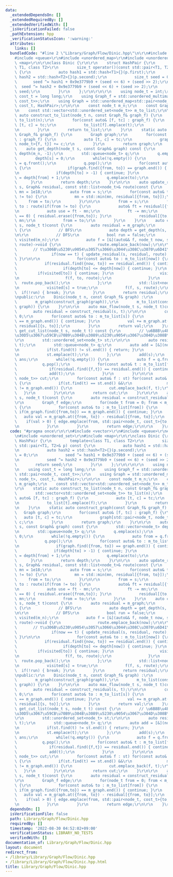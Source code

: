```yaml
---
data:
  _extendedDependsOn: []
  _extendedRequiredBy: []
  _extendedVerifiedWith: []
  _isVerificationFailed: false
  _pathExtension: hpp
  _verificationStatusIcon: ':warning:'
  attributes:
    links: []
  bundledCode: "#line 2 \"Library/Graph/Flow/Dinic.hpp\"\n\r\n#include <vector>\r\n\
    #include <queue>\r\n#include <unordered_map>\r\n#include <unordered_set>\r\n#include\
    \ <map>\r\n\r\nclass Dinic {\r\n\r\n    struct HashPair {\r\n        template<class\
    \ T1, class T2>\r\n        size_t operator()(const std::pair<T1, T2>& p) const\
    \ {\r\n            auto hash1 = std::hash<T1>{}(p.first);\r\n            auto\
    \ hash2 = std::hash<T2>{}(p.second);\r\n            size_t seed = 0;\r\n     \
    \       seed ^= hash1 + 0x9e3779b9 + (seed << 6) + (seed >> 2);\r\n          \
    \  seed ^= hash2 + 0x9e3779b9 + (seed << 6) + (seed >> 2);\r\n            return\
    \ seed;\r\n        }\r\n    };\r\n\r\n\r\n    using node_t = int;\r\n    using\
    \ cost_t = long long;\r\n    using Graph_f = std::unordered_multimap<node_t, std::pair<node_t,\
    \ cost_t>>;\r\n    using Graph = std::unordered_map<std::pair<node_t, node_t>,\
    \ cost_t, HashPair>;\r\n\r\n    const node_t m_n;\r\n    const Graph m_graph;\r\
    \n    const std::vector<std::unordered_set<node_t>> m_to_list;\r\n\r\n    static\
    \ auto construct_to_list(node_t n, const Graph_f& graph_f) {\r\n        std::vector<std::unordered_set<node_t>>\
    \ to_list(n);\r\n        for(const auto& [f, tc] : graph_f) {\r\n            auto\
    \ [t, c] = tc;\r\n            to_list[f].emplace(t);\r\n            to_list[t].emplace(f);\r\
    \n        }\r\n        return to_list;\r\n    }\r\n    static auto construct_graph(const\
    \ Graph_f& graph_f) {\r\n        Graph graph;\r\n        for(const auto& [f, tc]\
    \ : graph_f) {\r\n            auto [t, c] = tc;\r\n            graph[std::pair<node_t,\
    \ node_t>{f, t}] += c;\r\n        }\r\n        return graph;\r\n    }\r\n\r\n\
    \    auto get_depth(node_t s, const Graph& graph) const {\r\n        std::vector<node_t>\
    \ depth(m_n, -1);\r\n        std::queue<node_t> q;\r\n        q.emplace(s);\r\n\
    \        depth[s] = 0;\r\n        while(!q.empty()) {\r\n            auto from\
    \ = q.front();\r\n            q.pop();\r\n            for(const auto& to : m_to_list[from])\
    \ {\r\n                if(graph.find({from, to}) == graph.end()) { continue; }\r\
    \n                if(depth[to] > -1) { continue; }\r\n                depth[to]\
    \ = depth[from] + 1;\r\n                q.emplace(to);\r\n            }\r\n  \
    \      }\r\n        return depth;\r\n    }\r\n\r\n    auto update_residual(node_t\
    \ s, Graph& residual, const std::list<node_t>& route)const {\r\n        cost_t\
    \ mn = 1e18;\r\n        auto from = s;\r\n        for(const auto& to : route)if(from\
    \ != to) {\r\n            mn = std::min(mn, residual[{from, to}]);\r\n       \
    \     from = to;\r\n        }\r\n\r\n        from = s;\r\n        for(const auto&\
    \ to : route)if(from != to) {\r\n            auto& ft = residual[{from, to}];\r\
    \n            auto use = ft - mn;\r\n            ft -= mn;\r\n            if(ft\
    \ == 0) { residual.erase({from,to}); }\r\n            residual[{to, from}] +=\
    \ mn;\r\n            from = to;\r\n        }\r\n    }\r\n    auto construct_residual(node_t\
    \ s, node_t t)const {\r\n        auto residual = m_graph;\r\n        while(true)\
    \ {\r\n            // BFS\r\n            auto depth = get_depth(s, residual);\r\
    \n\r\n            // DFS\r\n            bool run = false;\r\n            std::vector<node_t>\
    \ visited(m_n);\r\n            auto f = [&](auto&& f, node_t now, std::list<node_t>&\
    \ route)->void {\r\n                route.emplace_back(now);\r\n\r\n         \
    \       // t\u306B\u5230\u9054\u3057\u3066\u3044\u308C\u3070\u6D41\u3059\r\n \
    \               if(now == t) { update_residual(s, residual, route); run = true;\
    \ }\r\n\r\n                for(const auto& to : m_to_list[now]) {\r\n        \
    \            if(residual.find({now, to}) == residual.end()) { continue; }\r\n\
    \                    if(depth[to] <= depth[now]) { continue; }\r\n           \
    \         if(visited[to]) { continue; }\r\n                    visited[to] = true;;\r\
    \n                    f(f, to, route);\r\n                }\r\n              \
    \  route.pop_back();\r\n            };\r\n            std::list<node_t> route;\r\
    \n            visited[s] = true;\r\n            f(f, s, route);\r\n          \
    \  if(!run) { break; }\r\n        }\r\n        return residual;\r\n    }\r\n\r\
    \npublic:\r\n    Dinic(node_t n, const Graph_f& graph) :\r\n        m_n(n),\r\n\
    \        m_graph(construct_graph(graph)),\r\n        m_to_list(construct_to_list(n,\
    \ graph)) {\r\n    }\r\n\r\n    auto max_flow(node_t s, node_t t)const {\r\n \
    \       auto residual = construct_residual(s, t);\r\n\r\n        cost_t val =\
    \ 0;\r\n        for(const auto& to : m_to_list[s]) {\r\n            if(m_graph.find({s,to})\
    \ == m_graph.end()) { continue; }\r\n            val += m_graph.at({s, to}) -\
    \ residual[{s, to}];\r\n        }\r\n        return val;\r\n    }\r\n\r\n    auto\
    \ get_cut_list(node_t s, node_t t) const {\r\n        // \u6B8B\u4F59\u30B0\u30E9\
    \u30D5\u3067\u59CB\u70B9\u304B\u3089\u5230\u9054\u3067\u304D\u308B\u96C6\u5408\
    \r\n        std::unordered_set<node_t> st;\r\n\r\n        auto residual = construct_residual(s,\
    \ t);\r\n        std::queue<node_t> q;\r\n        auto add = [&](node_t t) {\r\
    \n            if(st.find(t) != st.end()) { return; }\r\n            q.emplace(t);\r\
    \n            st.emplace(t);\r\n        };\r\n        add(s);\r\n        std::deque<node_t>\
    \ ans;\r\n        while(!q.empty()) {\r\n            auto f = q.front();\r\n \
    \           q.pop();\r\n            for(const auto& t : m_to_list[f]) {\r\n  \
    \              if(residual.find({f,t}) == residual.end()) { continue; }\r\n  \
    \              add(t);\r\n            }\r\n        }\r\n\r\n        std::deque<std::pair<node_t,\
    \ node_t>> cut;\r\n        for(const auto& f : st) for(const auto& t : m_to_list[f])\
    \ {\r\n            if(st.find(t) == st.end() &&\r\n               m_graph.find({f,t})\
    \ != m_graph.end()) {\r\n                cut.emplace_back(f, t);\r\n         \
    \   }\r\n        }\r\n\r\n        return cut;\r\n    }\r\n\r\n    auto get_edge(node_t\
    \ s, node_t t)const {\r\n        auto residual = construct_residual(s, t);\r\n\
    \r\n        Graph_f edge;\r\n        for(node_t from = 0; from < m_n; ++from)\
    \ {\r\n            for(const auto& to : m_to_list[from]) {\r\n               \
    \ if(m_graph.find({from,to}) == m_graph.end()) { continue; }\r\n             \
    \   auto val = m_graph.at({from, to}) - residual[{from, to}];\r\n            \
    \    if(val > 0) { edge.emplace(from, std::pair<node_t, cost_t>{to, val}); }\r\
    \n            }\r\n        }\r\n        return edge;\r\n\r\n    }\r\n};\n"
  code: "#pragma once\r\n\r\n#include <vector>\r\n#include <queue>\r\n#include <unordered_map>\r\
    \n#include <unordered_set>\r\n#include <map>\r\n\r\nclass Dinic {\r\n\r\n    struct\
    \ HashPair {\r\n        template<class T1, class T2>\r\n        size_t operator()(const\
    \ std::pair<T1, T2>& p) const {\r\n            auto hash1 = std::hash<T1>{}(p.first);\r\
    \n            auto hash2 = std::hash<T2>{}(p.second);\r\n            size_t seed\
    \ = 0;\r\n            seed ^= hash1 + 0x9e3779b9 + (seed << 6) + (seed >> 2);\r\
    \n            seed ^= hash2 + 0x9e3779b9 + (seed << 6) + (seed >> 2);\r\n    \
    \        return seed;\r\n        }\r\n    };\r\n\r\n\r\n    using node_t = int;\r\
    \n    using cost_t = long long;\r\n    using Graph_f = std::unordered_multimap<node_t,\
    \ std::pair<node_t, cost_t>>;\r\n    using Graph = std::unordered_map<std::pair<node_t,\
    \ node_t>, cost_t, HashPair>;\r\n\r\n    const node_t m_n;\r\n    const Graph\
    \ m_graph;\r\n    const std::vector<std::unordered_set<node_t>> m_to_list;\r\n\
    \r\n    static auto construct_to_list(node_t n, const Graph_f& graph_f) {\r\n\
    \        std::vector<std::unordered_set<node_t>> to_list(n);\r\n        for(const\
    \ auto& [f, tc] : graph_f) {\r\n            auto [t, c] = tc;\r\n            to_list[f].emplace(t);\r\
    \n            to_list[t].emplace(f);\r\n        }\r\n        return to_list;\r\
    \n    }\r\n    static auto construct_graph(const Graph_f& graph_f) {\r\n     \
    \   Graph graph;\r\n        for(const auto& [f, tc] : graph_f) {\r\n         \
    \   auto [t, c] = tc;\r\n            graph[std::pair<node_t, node_t>{f, t}] +=\
    \ c;\r\n        }\r\n        return graph;\r\n    }\r\n\r\n    auto get_depth(node_t\
    \ s, const Graph& graph) const {\r\n        std::vector<node_t> depth(m_n, -1);\r\
    \n        std::queue<node_t> q;\r\n        q.emplace(s);\r\n        depth[s] =\
    \ 0;\r\n        while(!q.empty()) {\r\n            auto from = q.front();\r\n\
    \            q.pop();\r\n            for(const auto& to : m_to_list[from]) {\r\
    \n                if(graph.find({from, to}) == graph.end()) { continue; }\r\n\
    \                if(depth[to] > -1) { continue; }\r\n                depth[to]\
    \ = depth[from] + 1;\r\n                q.emplace(to);\r\n            }\r\n  \
    \      }\r\n        return depth;\r\n    }\r\n\r\n    auto update_residual(node_t\
    \ s, Graph& residual, const std::list<node_t>& route)const {\r\n        cost_t\
    \ mn = 1e18;\r\n        auto from = s;\r\n        for(const auto& to : route)if(from\
    \ != to) {\r\n            mn = std::min(mn, residual[{from, to}]);\r\n       \
    \     from = to;\r\n        }\r\n\r\n        from = s;\r\n        for(const auto&\
    \ to : route)if(from != to) {\r\n            auto& ft = residual[{from, to}];\r\
    \n            auto use = ft - mn;\r\n            ft -= mn;\r\n            if(ft\
    \ == 0) { residual.erase({from,to}); }\r\n            residual[{to, from}] +=\
    \ mn;\r\n            from = to;\r\n        }\r\n    }\r\n    auto construct_residual(node_t\
    \ s, node_t t)const {\r\n        auto residual = m_graph;\r\n        while(true)\
    \ {\r\n            // BFS\r\n            auto depth = get_depth(s, residual);\r\
    \n\r\n            // DFS\r\n            bool run = false;\r\n            std::vector<node_t>\
    \ visited(m_n);\r\n            auto f = [&](auto&& f, node_t now, std::list<node_t>&\
    \ route)->void {\r\n                route.emplace_back(now);\r\n\r\n         \
    \       // t\u306B\u5230\u9054\u3057\u3066\u3044\u308C\u3070\u6D41\u3059\r\n \
    \               if(now == t) { update_residual(s, residual, route); run = true;\
    \ }\r\n\r\n                for(const auto& to : m_to_list[now]) {\r\n        \
    \            if(residual.find({now, to}) == residual.end()) { continue; }\r\n\
    \                    if(depth[to] <= depth[now]) { continue; }\r\n           \
    \         if(visited[to]) { continue; }\r\n                    visited[to] = true;;\r\
    \n                    f(f, to, route);\r\n                }\r\n              \
    \  route.pop_back();\r\n            };\r\n            std::list<node_t> route;\r\
    \n            visited[s] = true;\r\n            f(f, s, route);\r\n          \
    \  if(!run) { break; }\r\n        }\r\n        return residual;\r\n    }\r\n\r\
    \npublic:\r\n    Dinic(node_t n, const Graph_f& graph) :\r\n        m_n(n),\r\n\
    \        m_graph(construct_graph(graph)),\r\n        m_to_list(construct_to_list(n,\
    \ graph)) {\r\n    }\r\n\r\n    auto max_flow(node_t s, node_t t)const {\r\n \
    \       auto residual = construct_residual(s, t);\r\n\r\n        cost_t val =\
    \ 0;\r\n        for(const auto& to : m_to_list[s]) {\r\n            if(m_graph.find({s,to})\
    \ == m_graph.end()) { continue; }\r\n            val += m_graph.at({s, to}) -\
    \ residual[{s, to}];\r\n        }\r\n        return val;\r\n    }\r\n\r\n    auto\
    \ get_cut_list(node_t s, node_t t) const {\r\n        // \u6B8B\u4F59\u30B0\u30E9\
    \u30D5\u3067\u59CB\u70B9\u304B\u3089\u5230\u9054\u3067\u304D\u308B\u96C6\u5408\
    \r\n        std::unordered_set<node_t> st;\r\n\r\n        auto residual = construct_residual(s,\
    \ t);\r\n        std::queue<node_t> q;\r\n        auto add = [&](node_t t) {\r\
    \n            if(st.find(t) != st.end()) { return; }\r\n            q.emplace(t);\r\
    \n            st.emplace(t);\r\n        };\r\n        add(s);\r\n        std::deque<node_t>\
    \ ans;\r\n        while(!q.empty()) {\r\n            auto f = q.front();\r\n \
    \           q.pop();\r\n            for(const auto& t : m_to_list[f]) {\r\n  \
    \              if(residual.find({f,t}) == residual.end()) { continue; }\r\n  \
    \              add(t);\r\n            }\r\n        }\r\n\r\n        std::deque<std::pair<node_t,\
    \ node_t>> cut;\r\n        for(const auto& f : st) for(const auto& t : m_to_list[f])\
    \ {\r\n            if(st.find(t) == st.end() &&\r\n               m_graph.find({f,t})\
    \ != m_graph.end()) {\r\n                cut.emplace_back(f, t);\r\n         \
    \   }\r\n        }\r\n\r\n        return cut;\r\n    }\r\n\r\n    auto get_edge(node_t\
    \ s, node_t t)const {\r\n        auto residual = construct_residual(s, t);\r\n\
    \r\n        Graph_f edge;\r\n        for(node_t from = 0; from < m_n; ++from)\
    \ {\r\n            for(const auto& to : m_to_list[from]) {\r\n               \
    \ if(m_graph.find({from,to}) == m_graph.end()) { continue; }\r\n             \
    \   auto val = m_graph.at({from, to}) - residual[{from, to}];\r\n            \
    \    if(val > 0) { edge.emplace(from, std::pair<node_t, cost_t>{to, val}); }\r\
    \n            }\r\n        }\r\n        return edge;\r\n\r\n    }\r\n};"
  dependsOn: []
  isVerificationFile: false
  path: Library/Graph/Flow/Dinic.hpp
  requiredBy: []
  timestamp: '2022-08-30 04:52:02+09:00'
  verificationStatus: LIBRARY_NO_TESTS
  verifiedWith: []
documentation_of: Library/Graph/Flow/Dinic.hpp
layout: document
redirect_from:
- /library/Library/Graph/Flow/Dinic.hpp
- /library/Library/Graph/Flow/Dinic.hpp.html
title: Library/Graph/Flow/Dinic.hpp
---
```

